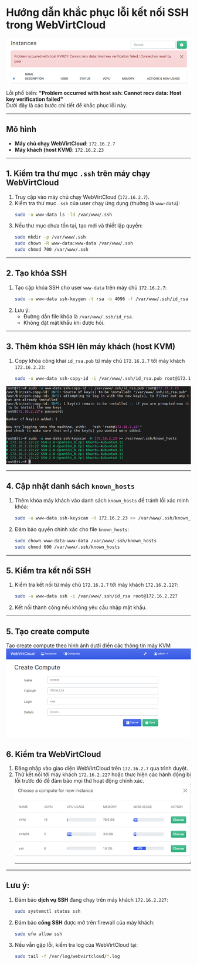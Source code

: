 
# Hướng dẫn khắc phục lỗi kết nối SSH trong WebVirtCloud

![Command Prompt](https://github.com/cuongnvvietis/NhanHoa/blob/main/Docs/Picture/KVM/Screenshot_227.png) 

Lỗi phổ biến: **"Problem occurred with host ssh: Cannot recv data: Host key verification failed"**  
Dưới đây là các bước chi tiết để khắc phục lỗi này.

---

## Mô hình
- **Máy chủ chạy WebVirtCloud**: `172.16.2.7`
- **Máy khách (host KVM)**: `172.16.2.23`

---

## 1. Kiểm tra thư mục `.ssh` trên máy chạy WebVirtCloud
1. Truy cập vào máy chủ chạy WebVirtCloud (`172.16.2.7`).
2. Kiểm tra thư mục `.ssh` của user chạy ứng dụng (thường là `www-data`):
   ```bash
   sudo -u www-data ls -ld /var/www/.ssh
   ```
3. Nếu thư mục chưa tồn tại, tạo mới và thiết lập quyền:
   ```bash
   sudo mkdir -p /var/www/.ssh
   sudo chown -R www-data:www-data /var/www/.ssh
   sudo chmod 700 /var/www/.ssh
   ```

---

## 2. Tạo khóa SSH
1. Tạo cặp khóa SSH cho user `www-data` trên máy chủ `172.16.2.7`:
   ```bash
   sudo -u www-data ssh-keygen -t rsa -b 4096 -f /var/www/.ssh/id_rsa -N ''
   ```
2. Lưu ý:
   - Đường dẫn file khóa là `/var/www/.ssh/id_rsa`.
   - Không đặt mật khẩu khi được hỏi.

---

## 3. Thêm khóa SSH lên máy khách (host KVM)
1. Copy khóa công khai `id_rsa.pub` từ máy chủ `172.16.2.7` tới máy khách `172.16.2.23`:
   ```bash
   sudo -u www-data ssh-copy-id -i /var/www/.ssh/id_rsa.pub root@172.16.2.23
   ```
![Command Prompt](https://github.com/cuongnvvietis/NhanHoa/blob/main/Docs/Picture/KVM/Screenshot_229.png) 

---

## 4. Cập nhật danh sách `known_hosts`
1. Thêm khóa máy khách vào danh sách `known_hosts` để tránh lỗi xác minh khóa:
   ```bash
   sudo -u www-data ssh-keyscan -H 172.16.2.23 >> /var/www/.ssh/known_hosts
   ```
2. Đảm bảo quyền chính xác cho file `known_hosts`:
   ```bash
   sudo chown www-data:www-data /var/www/.ssh/known_hosts
   sudo chmod 600 /var/www/.ssh/known_hosts
   ```

---

## 5. Kiểm tra kết nối SSH
1. Kiểm tra kết nối từ máy chủ `172.16.2.7` tới máy khách `172.16.2.227`:
   ```bash
   sudo -u www-data ssh -i /var/www/.ssh/id_rsa root@172.16.2.227
   ```
2. Kết nối thành công nếu không yêu cầu nhập mật khẩu.

---

## 5. Tạo create compute
   
Tạo create compute theo hình ảnh dưới điền các thông tin máy KVM
![Command Prompt](https://github.com/cuongnvvietis/NhanHoa/blob/main/Docs/Picture/KVM/Screenshot_230.png) 

## 6. Kiểm tra WebVirtCloud
1. Đăng nhập vào giao diện WebVirtCloud trên `172.16.2.7` qua trình duyệt.
2. Thử kết nối tới máy khách `172.16.2.227` hoặc thực hiện các hành động bị lỗi trước đó để đảm bảo mọi thứ hoạt động chính xác.
![Command Prompt](https://github.com/cuongnvvietis/NhanHoa/blob/main/Docs/Picture/KVM/Screenshot_228.png) 

---

## Lưu ý:
1. Đảm bảo **dịch vụ SSH** đang chạy trên máy khách `172.16.2.227`:
   ```bash
   sudo systemctl status ssh
   ```
2. Đảm bảo **cổng SSH** được mở trên firewall của máy khách:
   ```bash
   sudo ufw allow ssh
   ```
3. Nếu vẫn gặp lỗi, kiểm tra log của WebVirtCloud tại:
   ```bash
   sudo tail -f /var/log/webvirtcloud/*.log
   ```

